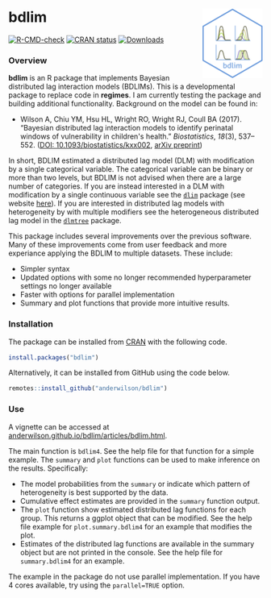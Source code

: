 # bdlim <a href="https://anderwilson.github.io/bdlim/"><img src="man/figures/logo.png" align="right" height="138" /></a>

<!-- badges: start -->
[![R-CMD-check](https://github.com/AnderWilson/bdlim/actions/workflows/R-CMD-check.yaml/badge.svg)](https://github.com/AnderWilson/bdlim/actions/workflows/R-CMD-check.yaml)
[![CRAN status](https://www.r-pkg.org/badges/version/bdlim)](https://CRAN.R-project.org/package=bdlim)
[![Downloads](https://cranlogs.r-pkg.org/badges/bdlim)](https://cran.rstudio.com/package=bdlim)
<!-- badges: end -->

### Overview


**bdlim** is an R package that implements Bayesian distributed lag interaction 
models (BDLIMs). This is a developmental package to replace code in **regimes**. I am 
currently testing the package and building additional functionality. Background on the model can be found in:

* Wilson A, Chiu YM, Hsu HL, Wright RO, Wright RJ, Coull BA (2017). “Bayesian 
  distributed lag interaction models to identify perinatal windows of 
  vulnerability in children's health.”
  _Biostatistics_, *18*(3), 537–552. ([DOI: 10.1093/biostatistics/kxx002](https://doi.org/10.1093/biostatistics/kxx002),
[arXiv preprint](https://arxiv.org/abs/1612.05800))

In short, BDLIM estimated a distributed lag model (DLM) with modification by a single categorical variable. The categorical variable can be binary or more than two levels, but BDLIM is not advised when there are a large number of categories. If you are instead interested in a DLM with modification by a single continuous variable see the [```dlim```](https://CRAN.R-project.org/package=dlim) package (see website [here](https://ddemateis.github.io/dlim/)). If you are interested in distributed lag models with heterogeneity by with multiple modifiers see the heterogeneous distributed lag model in the [```dlmtree```](https://danielmork.github.io/dlmtree/) package.

This package includes several improvements over the previous software. Many of these improvements come from user feedback and more experiance applying the BDLIM to multiple datasets. These include:  

* Simpler syntax
* Updated options with some no longer recommended hyperparameter settings no longer available
* Faster with options for parallel implementation
* Summary and plot functions that provide more intuitive results.


### Installation

The package can be installed from [CRAN](https://CRAN.R-project.org/package=bdlim) with the following code.

```r
install.packages("bdlim")
```

Alternatively, it can be installed from GitHub using the code below. 

```r
remotes::install_github("anderwilson/bdlim")
```


### Use

A vignette can be accessed at [anderwilson.github.io/bdlim/articles/bdlim.html](https://anderwilson.github.io/bdlim/articles/bdlim.html). 


The main function is ```bdlim4```. See the help file for that function for a simple example. The ```summary``` and ```plot``` functions can be used to make inference on the results. Specifically:

* The model probabilities from the ```summary``` or indicate which pattern of heterogeneity is best supported by the data.
* Cumulative effect estimates are provided in the ```summary``` function output.
* The ```plot``` function show estimated distributed lag functions for each group. This returns a ggplot object that can be modified. See the help file example for ```plot.summary.bdlim4``` for an example that modifies the plot.
* Estimates of the distributed lag functions are available in the summary object but are not printed in the console. See the help file for ```summary.bdlim4``` for an example.

The example in the package do not use parallel implementation. If you have 4 cores available, try using the ```parallel=TRUE``` option.



